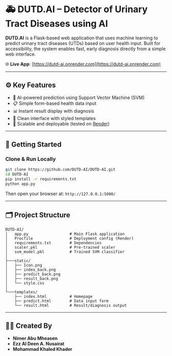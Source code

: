 # 🚑 DUTD.AI – Detector of Urinary Tract Diseases using AI

**DUTD.AI** is a Flask-based web application that uses machine learning to predict urinary tract diseases (UTDs) based on user health input. Built for accessibility, the system enables fast, early diagnosis directly from a simple web interface.

🌐 **Live App**: [https://dutd-ai.onrender.com](https://dutd-ai.onrender.com)

---

## ⚙️ Key Features

- 🧠 AI-powered prediction using Support Vector Machine (SVM)
- 📋 Simple form-based health data input
- 📊 Instant result display with diagnosis
- 🎨 Clean interface with styled templates
- 🔁 Scalable and deployable (tested on [Render](https://render.com))

---

## 🚀 Getting Started

### Clone & Run Locally

```bash
git clone https://github.com/DUTD-AI/DUTD-AI.git
cd DUTD-AI
pip install -r requirements.txt
python app.py
```

Then open your browser at: `http://127.0.0.1:5000/`

---

## 🗂 Project Structure

```
DUTD-AI/
│   app.py                  # Main Flask application
│   Procfile                # Deployment config (Render)
│   requirements.txt        # Dependencies
│   scaler.pkl              # Pre-trained scaler
│   svm_model.pkl           # Trained SVM classifier
│
├───static/
│   ├── Icon.png
│   ├── index_back.png
│   ├── predict_back.png
│   ├── result_back.png
│   └── style.css
│
└───templates/
    ├── index.html          # Homepage
    ├── predict.html        # Data input form
    └── result.html         # Result/diagnosis output
```

---

## 👨‍🔬 Created By

- **Nimer Abu Mheasen**
- **Ezz Al Deen A. Nusairat**
- **Mohammad Khaled Khader**
